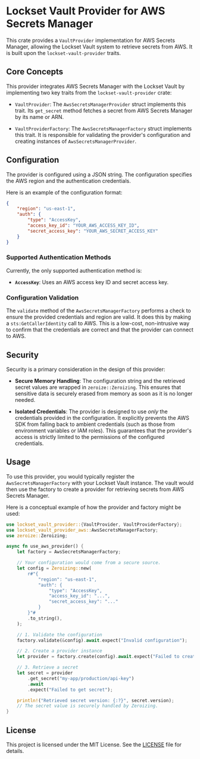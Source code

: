 # Lockset Vault Provider for AWS Secrets Manager

This crate provides a `VaultProvider` implementation for AWS Secrets Manager, allowing the Lockset Vault system to retrieve secrets from AWS. It is built upon the `lockset-vault-provider` traits.

## Core Concepts

This provider integrates AWS Secrets Manager with the Lockset Vault by implementing two key traits from the `lockset-vault-provider` crate:

-   `VaultProvider`: The `AwsSecretsManagerProvider` struct implements this trait. Its `get_secret` method fetches a secret from AWS Secrets Manager by its name or ARN.

-   `VaultProviderFactory`: The `AwsSecretsManagerFactory` struct implements this trait. It is responsible for validating the provider's configuration and creating instances of `AwsSecretsManagerProvider`.

## Configuration

The provider is configured using a JSON string. The configuration specifies the AWS region and the authentication credentials.

Here is an example of the configuration format:

```json
{
    "region": "us-east-1",
    "auth": {
        "type": "AccessKey",
        "access_key_id": "YOUR_AWS_ACCESS_KEY_ID",
        "secret_access_key": "YOUR_AWS_SECRET_ACCESS_KEY"
    }
}
```

### Supported Authentication Methods

Currently, the only supported authentication method is:

-   **`AccessKey`**: Uses an AWS access key ID and secret access key.

### Configuration Validation

The `validate` method of the `AwsSecretsManagerFactory` performs a check to ensure the provided credentials and region are valid. It does this by making a `sts:GetCallerIdentity` call to AWS. This is a low-cost, non-intrusive way to confirm that the credentials are correct and that the provider can connect to AWS.

## Security

Security is a primary consideration in the design of this provider:

-   **Secure Memory Handling**: The configuration string and the retrieved secret values are wrapped in `zeroize::Zeroizing`. This ensures that sensitive data is securely erased from memory as soon as it is no longer needed.

-   **Isolated Credentials**: The provider is designed to use *only* the credentials provided in the configuration. It explicitly prevents the AWS SDK from falling back to ambient credentials (such as those from environment variables or IAM roles). This guarantees that the provider's access is strictly limited to the permissions of the configured credentials.

## Usage

To use this provider, you would typically register the `AwsSecretsManagerFactory` with your Lockset Vault instance. The vault would then use the factory to create a provider for retrieving secrets from AWS Secrets Manager.

Here is a conceptual example of how the provider and factory might be used:

```rust
use lockset_vault_provider::{VaultProvider, VaultProviderFactory};
use lockset_vault_provider_aws::AwsSecretsManagerFactory;
use zeroize::Zeroizing;

async fn use_aws_provider() {
    let factory = AwsSecretsManagerFactory;

    // Your configuration would come from a secure source.
    let config = Zeroizing::new(
        r#"{
            "region": "us-east-1",
            "auth": {
                "type": "AccessKey",
                "access_key_id": "...",
                "secret_access_key": "..."
            }
        }"#
        .to_string(),
    );

    // 1. Validate the configuration
    factory.validate(&config).await.expect("Invalid configuration");

    // 2. Create a provider instance
    let provider = factory.create(config).await.expect("Failed to create provider");

    // 3. Retrieve a secret
    let secret = provider
        .get_secret("my-app/production/api-key")
        .await
        .expect("Failed to get secret");

    println!("Retrieved secret version: {:?}", secret.version);
    // The secret value is securely handled by Zeroizing.
}
```

## License

This project is licensed under the MIT License. See the [LICENSE](LICENSE) file for details.
